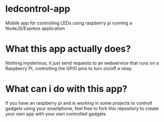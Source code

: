 # ledcontrol-app
Mobile app for controlling LEDs using raspberry pi running a NodeJS/Express application

# What this app actually does?
Nothing mysterious, it just send requests to an webservice that runs on a Raspberry PI, controlling the GPIO pins to turn on/off a relay.

# What can i do with this app?
If you have an raspberry pi and is working in some projects to controll gadgets using your smartphone, feel free to fork this repository to create your own app with your own controlled gadgets.
